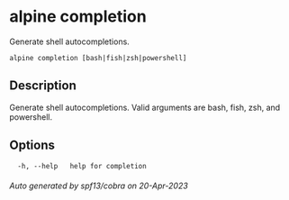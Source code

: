 # alpine completion

Generate shell autocompletions.

```
alpine completion [bash|fish|zsh|powershell]
```

## Description

Generate shell autocompletions. Valid arguments are bash, fish, zsh, and powershell.

## Options

```
  -h, --help   help for completion
```

###### Auto generated by spf13/cobra on 20-Apr-2023
